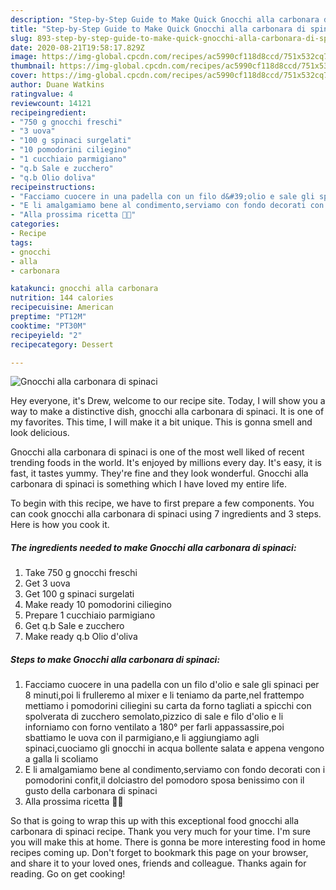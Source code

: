 ```yaml
---
description: "Step-by-Step Guide to Make Quick Gnocchi alla carbonara di spinaci"
title: "Step-by-Step Guide to Make Quick Gnocchi alla carbonara di spinaci"
slug: 893-step-by-step-guide-to-make-quick-gnocchi-alla-carbonara-di-spinaci
date: 2020-08-21T19:58:17.829Z
image: https://img-global.cpcdn.com/recipes/ac5990cf118d8ccd/751x532cq70/gnocchi-alla-carbonara-di-spinaci-recipe-main-photo.jpg
thumbnail: https://img-global.cpcdn.com/recipes/ac5990cf118d8ccd/751x532cq70/gnocchi-alla-carbonara-di-spinaci-recipe-main-photo.jpg
cover: https://img-global.cpcdn.com/recipes/ac5990cf118d8ccd/751x532cq70/gnocchi-alla-carbonara-di-spinaci-recipe-main-photo.jpg
author: Duane Watkins
ratingvalue: 4
reviewcount: 14121
recipeingredient:
- "750 g gnocchi freschi"
- "3 uova"
- "100 g spinaci surgelati"
- "10 pomodorini ciliegino"
- "1 cucchiaio parmigiano"
- "q.b Sale e zucchero"
- "q.b Olio doliva"
recipeinstructions:
- "Facciamo cuocere in una padella con un filo d&#39;olio e sale gli spinaci per 8 minuti,poi li frulleremo al mixer e li teniamo da parte,nel frattempo mettiamo i pomodorini ciliegini su carta da forno tagliati a spicchi con spolverata di zucchero semolato,pizzico di sale e filo d&#39;olio e li inforniamo con forno ventilato a 180° per farli appassassire,poi sbattiamo le uova con il parmigiano,e li aggiungiamo agli spinaci,cuociamo gli gnocchi in acqua bollente salata e appena vengono a galla li scoliamo"
- "E li amalgamiamo bene al condimento,serviamo con fondo decorati con i pomodorini confit,il dolciastro del pomodoro sposa benissimo con il gusto della carbonara di spinaci"
- "Alla prossima ricetta 👩‍🍳"
categories:
- Recipe
tags:
- gnocchi
- alla
- carbonara

katakunci: gnocchi alla carbonara 
nutrition: 144 calories
recipecuisine: American
preptime: "PT12M"
cooktime: "PT30M"
recipeyield: "2"
recipecategory: Dessert

---
```



![Gnocchi alla carbonara di spinaci](https://img-global.cpcdn.com/recipes/ac5990cf118d8ccd/751x532cq70/gnocchi-alla-carbonara-di-spinaci-recipe-main-photo.jpg)

Hey everyone, it's Drew, welcome to our recipe site. Today, I will show you a way to make a distinctive dish, gnocchi alla carbonara di spinaci. It is one of my favorites. This time, I will make it a bit unique. This is gonna smell and look delicious.



Gnocchi alla carbonara di spinaci is one of the most well liked of recent trending foods in the world. It's enjoyed by millions every day. It's easy, it is fast, it tastes yummy. They're fine and they look wonderful. Gnocchi alla carbonara di spinaci is something which I have loved my entire life.


To begin with this recipe, we have to first prepare a few components. You can cook gnocchi alla carbonara di spinaci using 7 ingredients and 3 steps. Here is how you cook it.

<!--inarticleads1-->

##### The ingredients needed to make Gnocchi alla carbonara di spinaci:

1. Take 750 g gnocchi freschi
1. Get 3 uova
1. Get 100 g spinaci surgelati
1. Make ready 10 pomodorini ciliegino
1. Prepare 1 cucchiaio parmigiano
1. Get q.b Sale e zucchero
1. Make ready q.b Olio d&#39;oliva




<!--inarticleads2-->

##### Steps to make Gnocchi alla carbonara di spinaci:

1. Facciamo cuocere in una padella con un filo d&#39;olio e sale gli spinaci per 8 minuti,poi li frulleremo al mixer e li teniamo da parte,nel frattempo mettiamo i pomodorini ciliegini su carta da forno tagliati a spicchi con spolverata di zucchero semolato,pizzico di sale e filo d&#39;olio e li inforniamo con forno ventilato a 180° per farli appassassire,poi sbattiamo le uova con il parmigiano,e li aggiungiamo agli spinaci,cuociamo gli gnocchi in acqua bollente salata e appena vengono a galla li scoliamo
1. E li amalgamiamo bene al condimento,serviamo con fondo decorati con i pomodorini confit,il dolciastro del pomodoro sposa benissimo con il gusto della carbonara di spinaci
1. Alla prossima ricetta 👩‍🍳




So that is going to wrap this up with this exceptional food gnocchi alla carbonara di spinaci recipe. Thank you very much for your time. I'm sure you will make this at home. There is gonna be more interesting food in home recipes coming up. Don't forget to bookmark this page on your browser, and share it to your loved ones, friends and colleague. Thanks again for reading. Go on get cooking!
